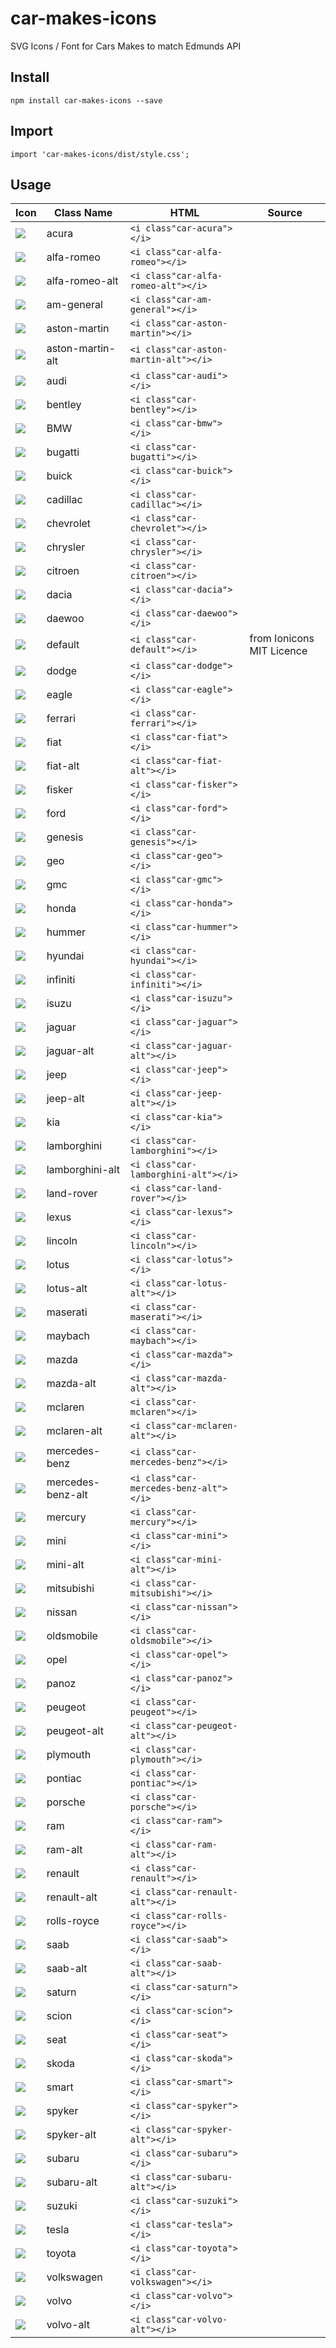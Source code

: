 # car-makes-icons
SVG Icons / Font for Cars Makes to match Edmunds API

## Install
`npm install car-makes-icons --save`

## Import
`import 'car-makes-icons/dist/style.css';`

## Usage

|Icon|Class Name|HTML|Source|
|---|---|---|---|
| ![](./svgs/acura.svg) | acura | `<i class"car-acura"></i>`| |
| ![](./svgs/alfa%20romeo.svg) | alfa-romeo | `<i class"car-alfa-romeo"></i>`|
| ![](./svgs/alfa%20romeo%20alt.svg) | alfa-romeo-alt | `<i class"car-alfa-romeo-alt"></i>`|
| ![](./svgs/am%20general.svg) | am-general | `<i class"car-am-general"></i>`| |
| ![](./svgs/aston%20martin.svg) | aston-martin | `<i class"car-aston-martin"></i>`| |
| ![](./svgs/aston%20martin%20alt.svg) | aston-martin-alt | `<i class"car-aston-martin-alt"></i>`| |
| ![](./svgs/audi.svg) | audi | `<i class"car-audi"></i>`| |
| ![](./svgs/bentley.svg) | bentley | `<i class"car-bentley"></i>`| |
| ![](./svgs/bmw.svg) | BMW | `<i class"car-bmw"></i>`| |
| ![](./svgs/bugatti.svg) | bugatti | `<i class"car-bugatti"></i>`| |
| ![](./svgs/buick.svg) | buick | `<i class"car-buick"></i>`| |
| ![](./svgs/cadillac.svg) | cadillac | `<i class"car-cadillac"></i>`| |
| ![](./svgs/chevrolet.svg) | chevrolet | `<i class"car-chevrolet"></i>`| |
| ![](./svgs/chrysler.svg) | chrysler | `<i class"car-chrysler"></i>`| |
| ![](./svgs/citroen.svg) | citroen | `<i class"car-citroen"></i>`| |
| ![](./svgs/dacia.svg) | dacia | `<i class"car-dacia"></i>`| |
| ![](./svgs/daewoo.svg) | daewoo | `<i class"car-daewoo"></i>`| |
| ![](./svgs/default.svg) | default | `<i class"car-default"></i>`| from Ionicons MIT Licence |
| ![](./svgs/dodge.svg) | dodge | `<i class"car-dodge"></i>`| |
| ![](./svgs/eagle.svg) | eagle | `<i class"car-eagle"></i>`| |
| ![](./svgs/ferrari.svg) | ferrari | `<i class"car-ferrari"></i>`| |
| ![](./svgs/fiat.svg) | fiat | `<i class"car-fiat"></i>`| |
| ![](./svgs/fiat%20alt.svg) | fiat-alt | `<i class"car-fiat-alt"></i>`| |
| ![](./svgs/fisker.svg) | fisker | `<i class"car-fisker"></i>`| |
| ![](./svgs/ford.svg) | ford | `<i class"car-ford"></i>`| |
| ![](./svgs/genesis.svg) | genesis | `<i class"car-genesis"></i>`| |
| ![](./svgs/geo.svg) | geo | `<i class"car-geo"></i>`| |
| ![](./svgs/gmc.svg) | gmc | `<i class"car-gmc"></i>`| |
| ![](./svgs/honda.svg) | honda | `<i class"car-honda"></i>`| |
| ![](./svgs/hummer.svg) | hummer | `<i class"car-hummer"></i>`| |
| ![](./svgs/hyundai.svg) | hyundai | `<i class"car-hyundai"></i>`| |
| ![](./svgs/infiniti.svg) | infiniti | `<i class"car-infiniti"></i>`| |
| ![](./svgs/isuzu.svg) | isuzu | `<i class"car-isuzu"></i>`| |
| ![](./svgs/jaguar.svg) | jaguar | `<i class"car-jaguar"></i>`| |
| ![](./svgs/jaguar%20alt.svg) | jaguar-alt | `<i class"car-jaguar-alt"></i>`| |
| ![](./svgs/jeep.svg) | jeep | `<i class"car-jeep"></i>`| |
| ![](./svgs/jeep%20alt.svg) | jeep-alt | `<i class"car-jeep-alt"></i>`| |
| ![](./svgs/kia.svg) | kia | `<i class"car-kia"></i>`| |
| ![](./svgs/lamborghini.svg) | lamborghini | `<i class"car-lamborghini"></i>`| |
| ![](./svgs/lamborghini%20alt.svg) | lamborghini-alt | `<i class"car-lamborghini-alt"></i>`| |
| ![](./svgs/land%20rover.svg) | land-rover | `<i class"car-land-rover"></i>`| |
| ![](./svgs/lexus.svg) | lexus | `<i class"car-lexus"></i>`| |
| ![](./svgs/lincoln.svg) | lincoln | `<i class"car-lincoln"></i>`| |
| ![](./svgs/lotus.svg) | lotus | `<i class"car-lotus"></i>`| |
| ![](./svgs/lotus%20alt.svg) | lotus-alt | `<i class"car-lotus-alt"></i>`| |
| ![](./svgs/maserati.svg) | maserati | `<i class"car-maserati"></i>`| |
| ![](./svgs/maybach.svg) | maybach | `<i class"car-maybach"></i>`| |
| ![](./svgs/mazda.svg) | mazda | `<i class"car-mazda"></i>`| |
| ![](./svgs/mazda%20alt.svg) | mazda-alt | `<i class"car-mazda-alt"></i>`| |
| ![](./svgs/mclaren.svg) | mclaren | `<i class"car-mclaren"></i>`| |
| ![](./svgs/mclaren%20alt.svg) | mclaren-alt | `<i class"car-mclaren-alt"></i>`| |
| ![](./svgs/mercedes%20benz.svg) | mercedes-benz | `<i class"car-mercedes-benz"></i>`| |
| ![](./svgs/mercedes%20benz%20alt.svg) | mercedes-benz-alt | `<i class"car-mercedes-benz-alt"></i>`| |
| ![](./svgs/mercury.svg) | mercury | `<i class"car-mercury"></i>`| |
| ![](./svgs/mini.svg) | mini | `<i class"car-mini"></i>`| |
| ![](./svgs/mini%20alt.svg) | mini-alt | `<i class"car-mini-alt"></i>`| |
| ![](./svgs/mitsubishi.svg) | mitsubishi | `<i class"car-mitsubishi"></i>`| |
| ![](./svgs/nissan.svg) | nissan | `<i class"car-nissan"></i>`| |
| ![](./svgs/oldsmobile.svg) | oldsmobile | `<i class"car-oldsmobile"></i>`| |
| ![](./svgs/opel.svg) | opel | `<i class"car-opel"></i>`| |
| ![](./svgs/panoz.svg) | panoz | `<i class"car-panoz"></i>`| |
| ![](./svgs/peugeot.svg) | peugeot | `<i class"car-peugeot"></i>`| |
| ![](./svgs/peugeot-alt.svg) | peugeot-alt | `<i class"car-peugeot-alt"></i>`| |
| ![](./svgs/plymouth.svg) | plymouth | `<i class"car-plymouth"></i>`| |
| ![](./svgs/pontiac.svg) | pontiac | `<i class"car-pontiac"></i>`| |
| ![](./svgs/porsche.svg) | porsche | `<i class"car-porsche"></i>`| |
| ![](./svgs/ram.svg) | ram | `<i class"car-ram"></i>`| |
| ![](./svgs/ram%20alt.svg) | ram-alt | `<i class"car-ram-alt"></i>`|
| ![](./svgs/renault.svg) | renault | `<i class"car-renault"></i>`| |
| ![](./svgs/renault-alt.svg) | renault-alt | `<i class"car-renault-alt"></i>`| |
| ![](./svgs/rolls%20royce.svg) | rolls-royce | `<i class"car-rolls-royce"></i>`| |
| ![](./svgs/saab.svg) | saab | `<i class"car-saab"></i>`| |
| ![](./svgs/saab%20alt.svg) | saab-alt | `<i class"car-saab-alt"></i>`| |
| ![](./svgs/saturn.svg) | saturn | `<i class"car-saturn"></i>`|
| ![](./svgs/scion.svg) | scion | `<i class"car-scion"></i>`| |
| ![](./svgs/seat.svg) | seat | `<i class"car-seat"></i>`| |
| ![](./svgs/skoda.svg) | skoda | `<i class"car-skoda"></i>`| |
| ![](./svgs/smart.svg) | smart | `<i class"car-smart"></i>`| |
| ![](./svgs/spyker.svg) | spyker | `<i class"car-spyker"></i>`| |
| ![](./svgs/spyker%20alt.svg) | spyker-alt | `<i class"car-spyker-alt"></i>`| |
| ![](./svgs/subaru.svg) | subaru | `<i class"car-subaru"></i>`| |
| ![](./svgs/subaru%20alt.svg) | subaru-alt | `<i class"car-subaru-alt"></i>`| |
| ![](./svgs/suzuki.svg) | suzuki | `<i class"car-suzuki"></i>`| |
| ![](./svgs/tesla.svg) | tesla | `<i class"car-tesla"></i>`| |
| ![](./svgs/toyota.svg) | toyota | `<i class"car-toyota"></i>`| |
| ![](./svgs/volkswagen.svg) | volkswagen | `<i class"car-volkswagen"></i>`| |
| ![](./svgs/volvo.svg) | volvo | `<i class"car-volvo"></i>`| |
| ![](./svgs/volvo%20alt.svg) | volvo-alt | `<i class"car-volvo-alt"></i>`| |


